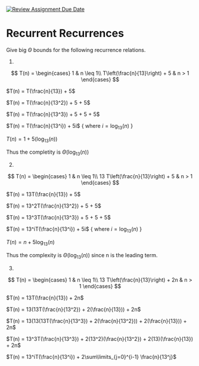 [![Review Assignment Due Date](https://classroom.github.com/assets/deadline-readme-button-24ddc0f5d75046c5622901739e7c5dd533143b0c8e959d652212380cedb1ea36.svg)](https://classroom.github.com/a/8KYthzwp)
# Recurrent Recurrences

Give big $\Theta$ bounds for the following recurrence relations.

1.
$$ T(n) =
    \begin{cases}
        1 & n \leq 1\\
        T\left(\frac{n}{13}\right) + 5 & n > 1
    \end{cases}
$$

$T(n) = T(\frac{n}{13}) + 5$

$T(n) = T(\frac{n}{13^2}) + 5 + 5$

$T(n) = T(\frac{n}{13^3}) + 5 + 5 + 5$

$T(n) = T(\frac{n}{13^i}) + 5i$    { where $i = \log_{13}(n)$ }

$T(n) = 1 + 5(\log_{13}(n))$

Thus the completity is $\Theta(\log_{13}(n))$

2.
$$ T(n) =
    \begin{cases}
        1 & n \leq 1\\
        13 T\left(\frac{n}{13}\right) + 5 & n > 1
    \end{cases}
$$

$T(n) = 13T(\frac{n}{13}) + 5$

$T(n) = 13^2T(\frac{n}{13^2}) + 5 + 5$

$T(n) = 13^3T(\frac{n}{13^3}) + 5 + 5 + 5$

$T(n) = 13^iT(\frac{n}{13^i}) + 5i$    { where $i = \log_{13}(n)$ }

$T(n) = n + 5\log_{13}(n)$

Thus the complexity is $\Theta(\log_{13}(n))$ since n is the leading term.

3.
$$ T(n) =
    \begin{cases}
        1 & n \leq 1\\
        13 T\left(\frac{n}{13}\right) + 2n & n > 1
    \end{cases}
$$

$T(n) = 13T(\frac{n}{13}) + 2n$

$T(n) = 13(13T(\frac{n}{13^2}) + 2(\frac{n}{13})) + 2n$

$T(n) = 13(13(13T(\frac{n}{13^3}) + 2(\frac{n}{13^2})) + 2(\frac{n}{13})) + 2n$

$T(n) = 13^3T(\frac{n}{13^3}) + 2(13^2)(\frac{n}{13^2}) + 2(13)(\frac{n}{13}) + 2n$

$T(n) = 13^iT(\frac{n}{13^i}) + 2\sum\limits_{j=0}^{i-1} \frac{n}{13^j}$